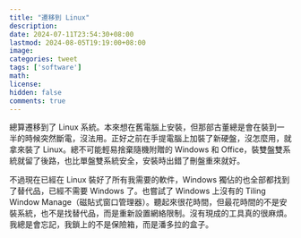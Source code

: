 ```yaml
---
title: "遷移到 Linux"
description: 
date: 2024-07-11T23:54:30+08:00
lastmod: 2024-08-05T19:19:00+08:00
image: 
categories: tweet
tags: ['software']
math: 
license: 
hidden: false
comments: true
---
```


總算遷移到了 Linux 系統。本來想在舊電腦上安裝，但那部古董總是會在裝到一半的時候突然斷電，沒法用。正好之前在手提電腦上加裝了新硬盤，沒怎麼用，就拿來裝了 Linux。總不可能輕易捨棄隨機附贈的 Windows 和 Office，裝雙盤雙系統就留了後路，也比單盤雙系統安全，安裝時出錯了刪盤重來就好。

不過現在已經在 Linux 裝好了所有我需要的軟件，Windows 獨佔的也全部都找到了替代品，已經不需要 Windows 了。也嘗試了 Windows 上沒有的 Tiling Window Manage（磁貼式窗口管理器）。聽起來很花時間，但最花時間的不是安裝系統，也不是找替代品，而是重新設置網絡限制。沒有現成的工具真的很麻煩。我總是會忘記，我鎖上的不是保險箱，而是潘多拉的盒子。

